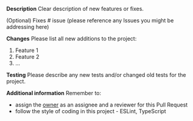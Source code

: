 **Description**
Clear description of new features or fixes.

(Optional) Fixes # issue (please reference any Issues you might be addressing here)

**Changes**
Please list all new additions to the project:

1. Feature 1
2. Feature 2
3. ...

**Testing**
Please describe any new tests and/or changed old tests for the project.

**Additional information**
Remember to:

- assign the [owner](https://github.com/FrozenTear7) as an assignee and a reviewer for this Pull Request
- follow the style of coding in this project - ESLint, TypeScript
